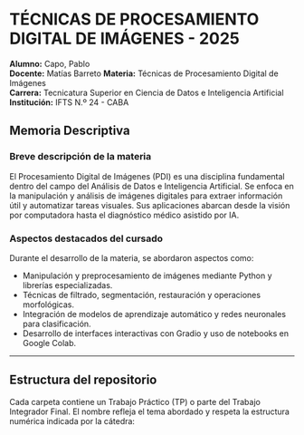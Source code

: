 # TÉCNICAS DE PROCESAMIENTO DIGITAL DE IMÁGENES - 2025

**Alumno:** Capo, Pablo  
**Docente:** Matías Barreto 
**Materia:** Técnicas de Procesamiento Digital de Imágenes  
**Carrera:** Tecnicatura Superior en Ciencia de Datos e Inteligencia Artificial  
**Institución:** IFTS N.º 24 - CABA

##  Memoria Descriptiva

###  Breve descripción de la materia

El Procesamiento Digital de Imágenes (PDI) es una disciplina fundamental dentro del campo del Análisis de Datos e Inteligencia Artificial. Se enfoca en la manipulación y análisis de imágenes digitales para extraer información útil y automatizar tareas visuales. Sus aplicaciones abarcan desde la visión por computadora hasta el diagnóstico médico asistido por IA.

###  Aspectos destacados del cursado

Durante el desarrollo de la materia, se abordaron aspectos como:

- Manipulación y preprocesamiento de imágenes mediante Python y librerías especializadas.
- Técnicas de filtrado, segmentación, restauración y operaciones morfológicas.
- Integración de modelos de aprendizaje automático y redes neuronales para clasificación.
- Desarrollo de interfaces interactivas con Gradio y uso de notebooks en Google Colab.

---

##  Estructura del repositorio

Cada carpeta contiene un Trabajo Práctico (TP) o parte del Trabajo Integrador Final. El nombre refleja el tema abordado y respeta la estructura numérica indicada por la cátedra:

